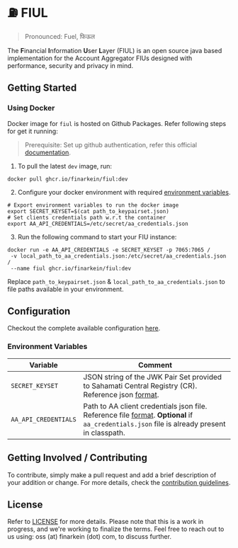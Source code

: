 # ⛽ FIUL

> Pronounced: Fuel, फिऊल

The **F**inancial **I**nformation **U**ser **L**ayer (FIUL) is an open source java based implementation for the Account
Aggregator FIUs designed with performance, security and privacy in mind.

## Getting Started

### Using Docker

Docker image for `fiul` is hosted on Github Packages. Refer following steps for get it running:

> Prerequisite: Set up github authentication, refer this official [documentation](https://docs.github.com/en/packages/working-with-a-github-packages-registry/working-with-the-container-registry). 

1. To pull the latest `dev` image, run: 
```shell
docker pull ghcr.io/finarkein/fiul:dev
```
2. Configure your docker environment with required [environment variables](#environment-variables).
```shell
# Export environment variables to run the docker image
export SECRET_KEYSET=$(cat path_to_keypairset.json)
# Set clients credentials path w.r.t the container
export AA_API_CREDENTIALS=/etc/secret/aa_credentials.json
```
3. Run the following command to start your FIU instance:
```shell
docker run -e AA_API_CREDENTIALS -e SECRET_KEYSET -p 7065:7065 /
 -v local_path_to_aa_credentials.json:/etc/secret/aa_credentials.json /
 --name fiul ghcr.io/finarkein/fiul:dev
```

Replace `path_to_keypairset.json` & `local_path_to_aa_credentials.json` to file paths available in your environment.

## Configuration

Checkout the complete available configuration [here](fiul-rest/fiul-rest-app/src/main/resources/application.properties).

### Environment Variables

Variable            | Comment
------------------- | -------
`SECRET_KEYSET`     | JSON string of the JWK Pair Set provided to Sahamati Central Registry (CR). Reference json [format](docs/secret_keyset_format.json).
`AA_API_CREDENTIALS`| Path to AA client credentials json file. Reference file [format](docs/aa_api_credentials_format.json). **Optional** if `aa_credentials.json` file is already present in classpath.

## Getting Involved / Contributing

To contribute, simply make a pull request and add a brief description of your addition or change. For
more details, check the [contribution guidelines](.github/CONTRIBUTING.md).

## License

Refer to [LICENSE](license/LICENSE) for more details. Please note that this is a work in progress, and we're working to 
finalize the terms. Feel free to reach out to us using: oss (at) finarkein (dot) com, to discuss further.
